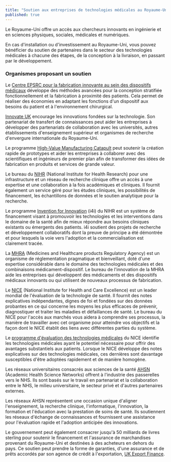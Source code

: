 ```yaml
---
title: "Soutien aux entreprises de technologies médicales au Royaume-Uni"
published: true
---
```

Le Royaume-Uni offre un accès aux chercheurs innovants en ingénierie et en sciences physiques, sociales, médicales et numériques. 

En cas d'installation ou d'investissement au Royaume-Uni, vous pouvez bénéficier du soutien de partenaires dans le secteur des technologies médicales à chacune des étapes, de la conception à la livraison, en passant par le développement.

### Organismes proposant un soutien

Le [Centre EPSRC pour la fabrication innovante au sein des dispositifs médicaux](https://www.epsrc.ac.uk/research/centres/innovativemanufacturing/imrcmedicaldevices) développe des méthodes avancées pour la conception stratifiée fonctionnellement et la fabrication à proximité des patients. Cela permet de réaliser des économies en adaptant les fonctions d'un dispositif aux besoins du patient et à l'environnement chirurgical.

[Innovate UK](https://www.gov.uk/government/organisations/innovate-uk) encourage les innovations fondées sur la technologie. Son partenariat de transfert de connaissances peut aider les entreprises à développer des partenariats de collaboration avec les universités, autres établissements d'enseignement supérieur et organismes de recherche d'envergure internationale du Royaume-Uni.

Le programme [High-Value Manufacturing Catapult](https://hvm.catapult.org.uk/) peut soutenir la création rapide de prototypes et aider les entreprises à collaborer avec des scientifiques et ingénieurs de premier plan afin de transformer des idées de fabrication en produits et services de grande valeur.

Le bureau du [NIHR](http://www.nihr.ac.uk/life-sciences-industry/) (National Institute for Health Research) pour une infrastructure et un réseau de recherche clinique offre un accès à une expertise et une collaboration à la fois académiques et cliniques. Il fournit également un service géré pour les études cliniques, les possibilités de financement, les échantillons de données et le soutien analytique pour la recherche.

Le programme [Invention for Innovation](http://www.nihr.ac.uk/funding-and-support/funding-for-research-studies/how-to-apply/research-programmes/invention-for-innovation/) (i4i) du NIHR est un système de financement visant à promouvoir les technologies et les interventions dans le domaine de la santé afin de mieux répondre aux besoins cliniques existants ou émergents des patients. i4i soutient des projets de recherche et développement collaboratifs dont la preuve de principe a été démontrée et pour lesquels la voie vers l'adoption et la commercialisation est clairement tracée.

La [MHRA](https://www.gov.uk/government/organisations/medicines-and-healthcare-products-regulatory-agency) (Medicines and Healthcare products Regulatory Agency) est un organisme de réglementation pragmatique et bienveillant, doté d'une expertise considérable dans le domaine des technologies médicales et des combinaisons médicament-dispositif. Le bureau de l'innovation de la MHRA aide les entreprises qui développent des médicaments et des dispositifs médicaux innovants ou qui utilisent de nouveaux processus de fabrication.

Le [NICE](https://www.nice.org.uk/) (National Institute for Health and Care Excellence) est un leader mondial de l'évaluation de la technologie de santé. Il fournit des notes explicatives indépendantes, dignes de foi et fondées sur des données probantes en ce qui concerne les moyens les plus efficaces de prévenir, diagnostiquer et traiter les maladies et défaillances de santé. Le bureau du NICE pour l'accès aux marchés vous aidera à comprendre ses processus, la manière de travailler avec cet organisme pour atteindre vos objectifs et la façon dont le NICE établit des liens avec différentes parties du système.

Le [programme d'évaluation des technologies médicales](https://www.nice.org.uk/About/What-we-do/Our-Programmes/NICE-guidance/NICE-medical-technologies-evaluation-programme) du NICE identifie les technologies médicales ayant le potentiel nécessaire pour offrir des avantages substantiels aux patients. Lorsque le NICE développe des notes explicatives sur des technologies médicales, ces dernières sont davantage susceptibles d'être adoptées rapidement et de manière homogène.

Les réseaux universitaires consacrés aux sciences de la santé [AHSN](http://www.ahsnnetwork.com/) (Academic Health Science Networks) offrent à l'industrie des passerelles vers le NHS. Ils sont basés sur le travail en partenariat et la collaboration entre le NHS, le milieu universitaire, le secteur privé et d'autres partenaires externes.

Les réseaux AHSN représentent une occasion unique d'aligner l'enseignement, la recherche clinique, l'informatique, l'innovation, la formation et l'éducation avec la prestation de soins de santé. Ils soutiennent les réseaux d'échange de connaissances et fournissent une assistance pour l'évaluation rapide et l'adoption anticipée des innovations.

Le gouvernement peut également consacrer jusqu'à 50 milliards de livres sterling pour soutenir le financement et l'assurance de marchandises provenant du Royaume-Uni et destinées à des acheteurs en dehors du pays. Ce soutien peut prendre la forme de garanties, d'une assurance et de prêts accordés par son agence de crédit à l'exportation, [UK Export Finance](https://www.gov.uk/guidance/inward-investment-access-to-the-uks-export-credit-agency).
